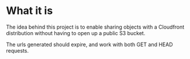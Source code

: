 # What it is

The idea behind this project is to enable sharing objects with a Cloudfront
distribution without having to open up a public S3 bucket.

The urls generated should expire, and work with both GET and HEAD requests.
